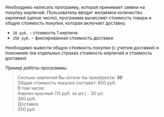 Необходимо написать программу, которая принимает заявки на покупку кирпичей. Пользователь вводит желаемое количество кирпичей (целое число), программа вычисляет стоимость товара и общую стоимость покупки, которая включает доставку. 

* `10 руб.` - стоимость 1 кирпича  
* `350 руб.` - фиксированная стоимость доставки

Необходимо вывести общую стоимость покупки (с учетом доставки) и пояснение (на отдельных строках стоимость кирпичей и стоимость доставки)

_Пример работы программы:_

> Сколько кирпичей Вы хотели бы приобрести: **30**  
> Общая стоимость покупки составит: 650 руб.  
> В том числе:  
> Кирпич красный (10 руб. за шт.) - 30 шт.  
> 300 руб.  
> Доставка  
> 350 руб.  

